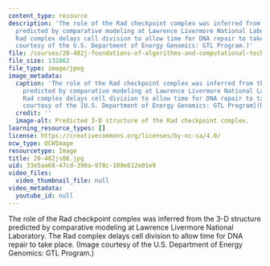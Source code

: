 ```yaml
---
content_type: resource
description: 'The role of the Rad checkpoint complex was inferred from the 3-D structure
  predicted by comparative modeling at Lawrence Livermore National Laboratory. The
  Rad complex delays cell division to allow time for DNA repair to take place. (Image
  courtesy of the U.S. Department of Energy Genomics: GTL Program.)'
file: /courses/20-482j-foundations-of-algorithms-and-computational-techniques-in-systems-biology-spring-2006/33e5aa6847cd390a978c109e612e01e9_20-482js06.jpg
file_size: 132862
file_type: image/jpeg
image_metadata:
  caption: 'The role of the Rad checkpoint complex was inferred from the 3-D structure
    predicted by comparative modeling at Lawrence Livermore National Laboratory. The
    Rad complex delays cell division to allow time for DNA repair to take place. (Image
    courtesy of the [U.S. Department of Energy Genomics: GTL Program](http://doegenomestolife.org/).)'
  credit: ''
  image-alt: Predicted 3-D structure of the Rad checkpoint complex.
learning_resource_types: []
license: https://creativecommons.org/licenses/by-nc-sa/4.0/
ocw_type: OCWImage
resourcetype: Image
title: 20-482js06.jpg
uid: 33e5aa68-47cd-390a-978c-109e612e01e9
video_files:
  video_thumbnail_file: null
video_metadata:
  youtube_id: null
---
```

The role of the Rad checkpoint complex was inferred from the 3-D structure predicted by comparative modeling at Lawrence Livermore National Laboratory. The Rad complex delays cell division to allow time for DNA repair to take place. (Image courtesy of the U.S. Department of Energy Genomics: GTL Program.)